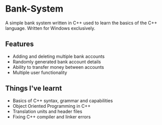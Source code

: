 # Bank-System
A simple bank system written in C++ used to learn the basics of the C++ language. Written for Windows exclusively.

## Features
- Adding and deleting multiple bank accounts
- Randomly generated bank account details
- Ability to transfer money between accounts
- Multiple user functionality

## Things I've learnt
- Basics of C++ syntax, grammar and capabilities
- Object Oriented Programming in C++
- Translation units and header files
- Fixing C++ compiler and linker errors
